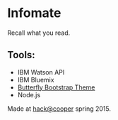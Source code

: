 # Infomate
Recall what you read.

## Tools:
 * IBM Watson API
 * IBM Bluemix
 * [Butterfly Bootstrap Theme](http://w3goods.com/freebies/butterfly-free-bootstrap-theme)
 * Node.js

Made at [hack@cooper](http://hackcooper.org) spring 2015.
